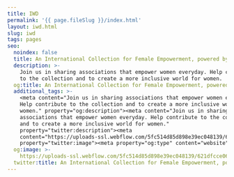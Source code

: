 ```yaml
---
title: IWD
permalink: '{{ page.fileSlug }}/index.html'
layout: iwd.html
slug: iwd
tags: pages
seo:
  noindex: false
  title: An International Collection for Female Empowerment, powered by Onda Studio
  description: >-
    Join us in sharing associations that empower women everyday. Help contribute
    to the collection and to create a more inclusive world for women.
  og:title: An International Collection for Female Empowerment, powered by Onda Studio
  additional_tags: >-
    <meta content="Join us in sharing associations that empower women everyday.
    Help contribute to the collection and to create a more inclusive world for
    women." property="og:description"><meta content="Join us in sharing
    associations that empower women everyday. Help contribute to the collection
    and to create a more inclusive world for women."
    property="twitter:description"><meta
    content="https://uploads-ssl.webflow.com/5fc514d85d898e39ec048139/621dfcce06b9e9cdb32addab_Open%20Graph.png"
    property="twitter:image"><meta property="og:type" content="website">
  og:image: >-
    https://uploads-ssl.webflow.com/5fc514d85d898e39ec048139/621dfcce06b9e9cdb32addab_Open%20Graph.png
  twitter:title: An International Collection for Female Empowerment, powered by Onda Studio
---
```




